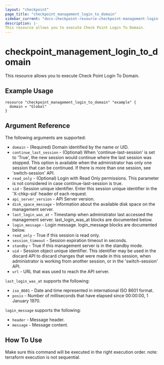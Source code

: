 ```yaml
---
layout: "checkpoint"
page_title: "checkpoint_management_login_to_domain"
sidebar_current: "docs-checkpoint-resource-checkpoint-management-login-to-domain"
description: |-
This resource allows you to execute Check Point Login To Domain.
---
```


# checkpoint_management_login_to_domain

This resource allows you to execute Check Point Login To Domain.

## Example Usage


```hcl
resource "checkpoint_management_login_to_domain" "example" {
  domain = "Global"
}
```

## Argument Reference

The following arguments are supported:

* `domain` - (Required) Domain identified by the name or UID. 
* `continue_last_session` - (Optional) When 'continue-last-session' is set to 'True', the new session would continue where the last session was stopped. This option is available when the administrator has only one session that can be continued. If there is more than one session, see 'switch-session' API.
* `read_only` - (Optional) Login with Read Only permissions. This parameter is not considered in case continue-last-session is true.
* `sid` - Session unique identifier. Enter this session unique identifier in the 'X-chkp-sid' header of each request.
* `api_server_version` - API Server version.
* `disk_space_message` - Information about the available disk space on the management server.
* `last_login_was_at` - Timestamp when administrator last accessed the management server. last_login_was_at blocks are documented below.
* `login_message` - Login message. login_message blocks are documented below.
* `read_only` - True if this session is read only.
* `session_timeout` - Session expiration timeout in seconds.
* `standby` - True if this management server is in the standby mode.
* `uid` - Session object unique identifier. This identifier may be used in the discard API to discard changes that were made in this session, when administrator is working from another session, or in the 'switch-session' API.
* `url` - URL that was used to reach the API server.

`last_login_was_at` supports the following:

* `iso_8601` - Date and time represented in international ISO 8601 format.
* `posix` - Number of milliseconds that have elapsed since 00:00:00, 1 January 1970.


`login_message` supports the following:

* `header` - Message header.
* `message` - Message content.


## How To Use
Make sure this command will be executed in the right execution order. 
note: terraform execution is not sequential.  

